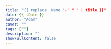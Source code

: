 ```yaml
---
title: "{{ replace .Name "-" " " | title }}"
date: {{ .Date }}
author: "Adam"
cover: ""
tags: [""]
description: ""
showFullContent: false
---
```


